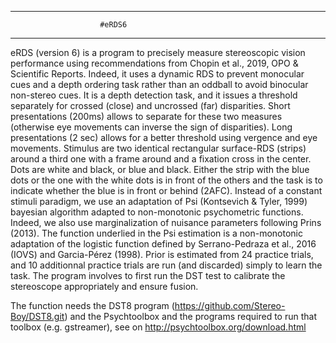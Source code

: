 
-------------------------------------------------------------------------------------------------------------------
						#eRDS6
-------------------------------------------------------------------------------------------------------------------

eRDS (version 6) is a program to precisely measure stereoscopic vision performance using recommendations from 
Chopin et al., 2019, OPO & Scientific Reports. Indeed, it uses a dynamic RDS to prevent monocular cues and a depth
ordering task rather than an oddball to avoid binocular non-stereo cues. It is a depth detection task, and it 
issues a threshold separately for crossed (close) and uncrossed (far) disparities. Short presentations (200ms) 
allows to separate for these two measures (otherwise eye movements can inverse the sign of disparities).
Long presentations (2 sec) allows for a better threshold using vergence and eye movements.  Stimulus are two
identical rectangular surface-RDS (strips) around a third one with a frame around and a fixation cross in the center. 
Dots are white and black, or blue and black. Either the strip with the blue dots or the one with the white dots
is in front of the others and the task is to indicate whether the blue is in front or behind (2AFC).
Instead of a constant stimuli paradigm, we use an adaptation of Psi (Kontsevich & Tyler, 1999) bayesian algorithm 
adapted to non-monotonic psychometric functions. Indeed, we also use marginalization of nuisance parameters following 
Prins (2013). The function underlied in the Psi estimation is a non-monotonic adaptation of the logistic function defined 
by Serrano-Pedraza et al., 2016 (IOVS) and Garcia-Pérez (1998). Prior is estimated from 24 practice trials, and 10 
additionnal practice trials are run (and discarded) simply to learn the task. The program involves to first run the 
DST test to calibrate the stereoscope appropriately and ensure fusion. 

The function needs the DST8 program (https://github.com/Stereo-Boy/DST8.git) and the Psychtoolbox and the programs
required to run that toolbox (e.g. gstreamer), see on http://psychtoolbox.org/download.html

